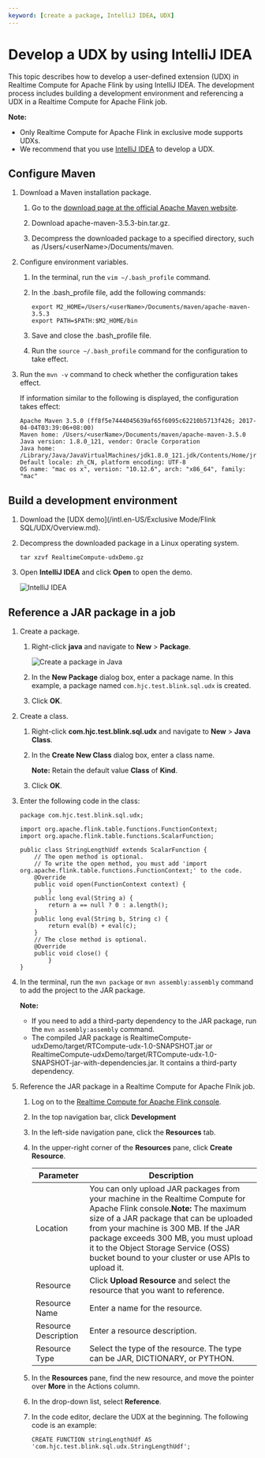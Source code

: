 ```yaml
---
keyword: [create a package, IntelliJ IDEA, UDX]
---
```


# Develop a UDX by using IntelliJ IDEA

This topic describes how to develop a user-defined extension \(UDX\) in Realtime Compute for Apache Flink by using IntelliJ IDEA. The development process includes building a development environment and referencing a UDX in a Realtime Compute for Apache Flink job.

**Note:**

-   Only Realtime Compute for Apache Flink in exclusive mode supports UDXs.
-   We recommend that you use [IntelliJ IDEA](https://www.jetbrains.com/idea/download/#section=mac) to develop a UDX.

## Configure Maven

1.  Download a Maven installation package.

    1.  Go to the [download page at the official Apache Maven website](http://maven.apache.org/download.cgi).

    2.  Download apache-maven-3.5.3-bin.tar.gz.

    3.  Decompress the downloaded package to a specified directory, such as /Users/<userName\>/Documents/maven.

2.  Configure environment variables.

    1.  In the terminal, run the `vim ~/.bash_profile` command.

    2.  In the .bash\_profile file, add the following commands:

        ```
        export M2_HOME=/Users/<userName>/Documents/maven/apache-maven-3.5.3
        export PATH=$PATH:$M2_HOME/bin
        ```

    3.  Save and close the .bash\_profile file.

    4.  Run the `source ~/.bash_profile` command for the configuration to take effect.

3.  Run the `mvn -v` command to check whether the configuration takes effect.

    If information similar to the following is displayed, the configuration takes effect:

    ```
    Apache Maven 3.5.0 (ff8f5e7444045639af65f6095c62210b5713f426; 2017-04-04T03:39:06+08:00)
    Maven home: /Users/<userName>/Documents/maven/apache-maven-3.5.0
    Java version: 1.8.0_121, vendor: Oracle Corporation
    Java home: /Library/Java/JavaVirtualMachines/jdk1.8.0_121.jdk/Contents/Home/jre
    Default locale: zh_CN, platform encoding: UTF-8
    OS name: "mac os x", version: "10.12.6", arch: "x86_64", family: "mac"
    ```


## Build a development environment

1.  Download the [UDX demo](/intl.en-US/Exclusive Mode/Flink SQL/UDX/Overview.md).

2.  Decompress the downloaded package in a Linux operating system.

    ```
    tar xzvf RealtimeCompute-udxDemo.gz
    ```

3.  Open **IntelliJ IDEA** and click **Open** to open the demo.

    ![IntelliJ IDEA](https://static-aliyun-doc.oss-cn-hangzhou.aliyuncs.com/assets/img/en-US/4440246951/p34496.png)


## Reference a JAR package in a job

1.  Create a package.

    1.  Right-click **java** and navigate to **New** \> **Package**.

        ![Create a package in Java](https://static-aliyun-doc.oss-cn-hangzhou.aliyuncs.com/assets/img/en-US/4440246951/p34497.png)

    2.  In the **New Package** dialog box, enter a package name. In this example, a package named `com.hjc.test.blink.sql.udx` is created.

    3.  Click **OK**.

2.  Create a class.

    1.  Right-click **com.hjc.test.blink.sql.udx** and navigate to **New** \> **Java Class**.

    2.  In the **Create New Class** dialog box, enter a class name.

        **Note:** Retain the default value **Class** of **Kind**.

    3.  Click **OK**.

3.  Enter the following code in the class:

    ```
    package com.hjc.test.blink.sql.udx;
    
    import org.apache.flink.table.functions.FunctionContext;
    import org.apache.flink.table.functions.ScalarFunction;
    
    public class StringLengthUdf extends ScalarFunction {
        // The open method is optional.
        // To write the open method, you must add 'import org.apache.flink.table.functions.FunctionContext;' to the code.
        @Override
        public void open(FunctionContext context) {
            }
        public long eval(String a) {
            return a == null ? 0 : a.length();
        }
        public long eval(String b, String c) {
            return eval(b) + eval(c);
        }
        // The close method is optional.
        @Override
        public void close() {
            }
    }
    ```

4.  In the terminal, run the `mvn package` or `mvn assembly:assembly` command to add the project to the JAR package.

    **Note:**

    -   If you need to add a third-party dependency to the JAR package, run the `mvn assembly:assembly` command.
    -   The compiled JAR package is RealtimeCompute-udxDemo/target/RTCompute-udx-1.0-SNAPSHOT.jar or RealtimeCompute-udxDemo/target/RTCompute-udx-1.0-SNAPSHOT-jar-with-dependencies.jar. It contains a third-party dependency.
5.  Reference the JAR package in a Realtime Compute for Apache Flnik job.

    1.  Log on to the [Realtime Compute for Apache Flink console](https://stream.console.aliyun.com).

    2.  In the top navigation bar, click **Development**

    3.  In the left-side navigation pane, click the **Resources** tab.

    4.  In the upper-right corner of the **Resources** pane, click **Create Resource**.

        |Parameter|Description|
        |---------|-----------|
        |Location|You can only upload JAR packages from your machine in the Realtime Compute for Apache Flink console.**Note:** The maximum size of a JAR package that can be uploaded from your machine is 300 MB. If the JAR package exceeds 300 MB, you must upload it to the Object Storage Service \(OSS\) bucket bound to your cluster or use APIs to upload it. |
        |Resource|Click **Upload Resource** and select the resource that you want to reference.|
        |Resource Name|Enter a name for the resource.|
        |Resource Description|Enter a resource description.|
        |Resource Type|Select the type of the resource. The type can be JAR, DICTIONARY, or PYTHON.|

    5.  In the **Resources** pane, find the new resource, and move the pointer over **More** in the Actions column.

    6.  In the drop-down list, select **Reference**.

    7.  In the code editor, declare the UDX at the beginning. The following code is an example:

        ```
        CREATE FUNCTION stringLengthUdf AS 'com.hjc.test.blink.sql.udx.StringLengthUdf';
        ```


